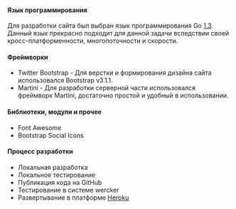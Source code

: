 #### Язык программирования
Для разработки сайта был выбран язык программирования Go [1.3](http://golang.org). Данный язык прекрасно подходит для данной задачи вследствии своей кросс-платформенности, многопоточности и скорости.

#### Фреймворки
* Twitter Bootstrap - Для верстки и формирования дизайна сайта использовался Bootstrap v3.1.1.
* Martini - Для разработки серверной части использовался фреймворк Martini, достаточно простой и удобный в использовании.

#### Библиотеки, модули и прочее
* Font Awesome
* Bootstrap Social Icons

#### Процесс разработки
* Локальная разработка
* Локальное тестирование
* Публикация кода на GitHub
* Тестирование в системе wercker
* Развертывание в платформе [Heroku](http://heroku.com)
